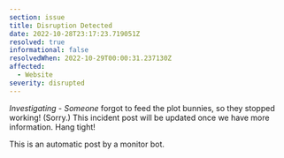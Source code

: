 ```yaml
---
section: issue
title: Disruption Detected
date: 2022-10-28T23:17:23.719051Z
resolved: true
informational: false
resolvedWhen: 2022-10-29T00:00:31.237130Z
affected:
  - Website
severity: disrupted
---
```

*Investigating* - _Someone_ forgot to feed the plot bunnies, so they stopped working! (Sorry.) This incident post will be updated once we have more information. Hang tight!

This is an automatic post by a monitor bot.
        